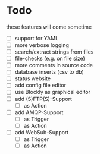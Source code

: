 # Todo

these features will come sometime

* [ ] support for YAML
* [ ] more verbose logging
* [ ] search/extract strings from files
* [ ] file-checks (e.g. on file size)
* [ ] more comments in source code
* [ ] database inserts (csv to db)
* [ ] status website
* [ ] add config file editor
* [ ] use Blockly as graphical editor
* [ ] add (S)FTP(S)-Support
  * [ ] as Action
* [ ] add AMQP-Support
  * [ ] as Trigger
  * [ ] as Action
* [ ] add WebSub-Support
  * [ ] as Trigger
  * [ ] as Action
